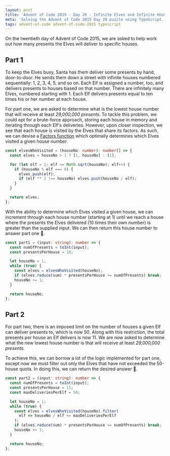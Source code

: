```yaml
---
layout: post
title: 'Advent of Code 2015 - Day 20 - Infinite Elves and Infinite Houses'
meta: 'Solving the Advent of Code 2015 Day 20 puzzle using TypeScript.'
tags: advent-of-code advent-of-code-2015 typescript
---
```


On the twentieth day of Advent of Code 2015, we are asked to help work out how many presents the Elves will deliver to specific houses.

<!--more-->

## Part 1

To keep the Elves busy, Santa has them deliver some presents by hand, door-to-door.
He sends them down a street with infinite houses numbered sequentially: 1, 2, 3, 4, 5, and so on.
Each Elf is assigned a number, too, and delivers presents to houses based on that number.
There are infinitely many Elves, numbered starting with 1.
Each Elf delivers presents equal to ten times his or her number at each house.

For part one, we are asked to determine what is the lowest house number that will receive at least _29,000,000 presents_.
To tackle this problem, we could opt for a brute-force approach, storing each house in memory and iterating through each Elf's deliveries.
However, upon closer inspection, we see that each house is visited by the Elves that share its factors.
As such, we can devise a [Factors function](https://rosettacode.org/wiki/Factors_of_an_integer) which optimally determines which Elves visited a given house number.

```typescript
const elvesWhoVisited = (houseNo: number): number[] => {
  const elves = houseNo > 1 ? [1, houseNo] : [1];

  for (let elf = 2; elf <= Math.sqrt(houseNo); elf++) {
    if (houseNo % elf === 0) {
      elves.push(elf);
      if (elf ** 2 !== houseNo) elves.push(houseNo / elf);
    }
  }

  return elves;
};
```

With the ability to determine which Elves visited a given house, we can increment through each house number (starting at 1) until we reach a house where the presents the Elves delivered (10 times their own number) is greater than the supplied input.
We can then return this house number to answer part one 🌟.

```typescript
const part1 = (input: string): number => {
  const numOfPresents = toInt(input);
  const presentsPerHouse = 10;

  let houseNo = 1;
  while (true) {
    const elves = elvesWhoVisited(houseNo);
    if (elves.reduce(sum) * presentsPerHouse >= numOfPresents) break;
    houseNo += 1;
  }

  return houseNo;
};
```

## Part 2

For part two, there is an imposed limit on the number of houses a given Elf can deliver presents to, which is now 50.
Along with this restriction, the total presents per house an Elf delivers is now 11.
We are now asked to determine what the new lowest house number is that will receive at least _29,000,000 presents_.

To achieve this, we can borrow a lot of the logic implemented for part one, except now we must filter out only the Elves that have not exceeded the 50-house quota.
In doing this, we can return the desired answer 🌟.

```typescript
const part2 = (input: string): number => {
  const numOfPresents = toInt(input);
  const presentsPerHouse = 11;
  const maxDeliveriesPerElf = 50;

  let houseNo = 1;
  while (true) {
    const elves = elvesWhoVisited(houseNo).filter(
      elf => houseNo / elf <= maxDeliveriesPerElf
    );
    if (elves.reduce(sum) * presentsPerHouse >= numOfPresents) break;
    houseNo += 1;
  }

  return houseNo;
};
```
